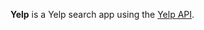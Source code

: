 **Yelp** is a Yelp search app using the [Yelp API](http://www.yelp.com/developers/documentation/v2/search_api).
